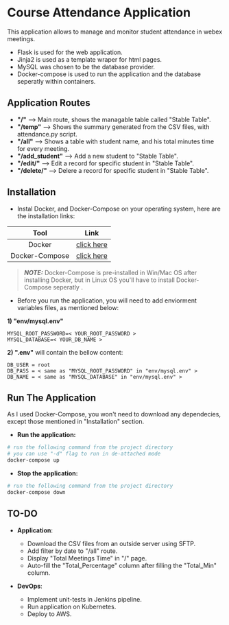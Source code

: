 # Course Attendance Application
This application allows to manage and monitor student attendance in webex meetings.
- Flask is used for the web application.
- Jinja2 is used as a template wraper for html pages.
- MySQL was chosen to be the database provider.
- Docker-compose is used to run the application and the database seperatly within containers.

## Application Routes

- **"/"** --> Main route, shows the managable table called "Stable Table".
- **"/temp"** --> Shows the summary generated from the CSV files, with attendance.py script.
- **"/all"** --> Shows a table with student name, and his total minutes time for every meeting.
- **"/add_student"** --> Add a new student to "Stable Table".
- **"/edit/<name>"** --> Edit a record for specific student in "Stable Table".
- **"/delete/<name>"** --> Delere a record for specific student in "Stable Table".

## Installation

- Instal Docker, and Docker-Compose on your operating system, here are the installation links:

| Tool | Link   
| :---:   | :---: 
| Docker | [click here](https://docs.docker.com/get-docker/)   
| Docker-Compose | [click here](https://docs.docker.com/compose/install/)
> **_NOTE:_**  Docker-Compose is pre-installed in Win/Mac OS after installing Docker, but in Linux OS you'll have to install Docker-Compose seperatly .

- Before you run the application, you will need to add enviorment variables files, as mentioned below:

**1) "env/mysql.env"**
```
MYSQL_ROOT_PASSWORD=< YOUR_ROOT_PASSWORD >
MYSQL_DATABASE=< YOUR_DB_NAME >
```

**2) ".env"** will contain the bellow content:
```
DB_USER = root
DB_PASS = < same as "MYSQL_ROOT_PASSWORD" in "env/mysql.env" >
DB_NAME = < same as "MYSQL_DATABASE" in "env/mysql.env" >
```

## Run The Application

As I used Docker-Compose, you won't need to download any dependecies, except those mentioned in "Installation" section.

- **Run the application:**
```sh
# run the following command from the project directory
# you can use "-d" flag to run in de-attached mode
docker-compose up
```
- **Stop the application:**
```sh
# run the following command from the project directory
docker-compose down
```

## TO-DO

- **Application**:
  - Download the CSV files from an outside server using SFTP.
  - Add filter by date to "/all" route.
  - Display "Total Meetings Time" in "/" page.
  - Auto-fill the "Total_Percentage" column after filling the "Total_Min" column.

- **DevOps**:
  - Implement unit-tests in Jenkins pipeline.
  - Run application on Kubernetes.
  - Deploy to AWS.
